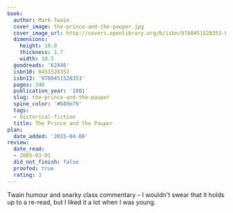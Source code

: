 ```yaml
---
book:
  author: Mark Twain
  cover_image: the-prince-and-the-pauper.jpg
  cover_image_url: http://covers.openlibrary.org/b/isbn/9780451528353-L.jpg
  dimensions:
    height: 18.0
    thickness: 1.7
    width: 10.5
  goodreads: '62446'
  isbn10: 0451528352
  isbn13: '9780451528353'
  pages: 240
  publication_year: '1881'
  slug: the-prince-and-the-pauper
  spine_color: '#b89e79'
  tags:
  - historical-fiction
  title: The Prince and the Pauper
plan:
  date_added: '2015-04-08'
review:
  date_read:
  - 2005-03-01
  did_not_finish: false
  proofed: true
  rating: 3
---
```


Twain humour and snarky class commentary – I wouldn't swear that it holds up to a re-read, but I liked it a lot when I
was young.
